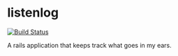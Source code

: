 listenlog
=========
[![Build Status](https://travis-ci.org/dleehr/listenlog.svg)](https://travis-ci.org/dleehr/listenlog)

A rails application that keeps track what goes in my ears.
